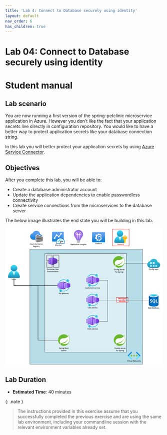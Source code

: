 ```yaml
---
title: 'Lab 4: Connect to Database securely using identity'
layout: default
nav_order: 6
has_children: true
---
```


# Lab 04: Connect to Database securely using identity

# Student manual

## Lab scenario

You are now running a first version of the spring-petclinic microservice application in Azure. However you don't like the fact that your application secrets live directly in configuration repository. You would like to have a better way to protect application secrets like your database connection string.

In this lab you will better protect your application secrets by using [Azure Service Connector](https://learn.microsoft.com/en-us/azure/service-connector/overview).

## Objectives

After you complete this lab, you will be able to:

- Create a database administrator account
- Update the application dependencies to enable passwordless connectivity
- Create service connections from the microservices to the database server

The below image illustrates the end state you will be building in this lab.

![lab 4 overview](../../images/acalab4.png)

## Lab Duration

- **Estimated Time**: 40 minutes

{: .note }
> The instructions provided in this exercise assume that you successfully completed the previous exercise and are using the same lab environment, including your commandline session with the relevant environment variables already set.
